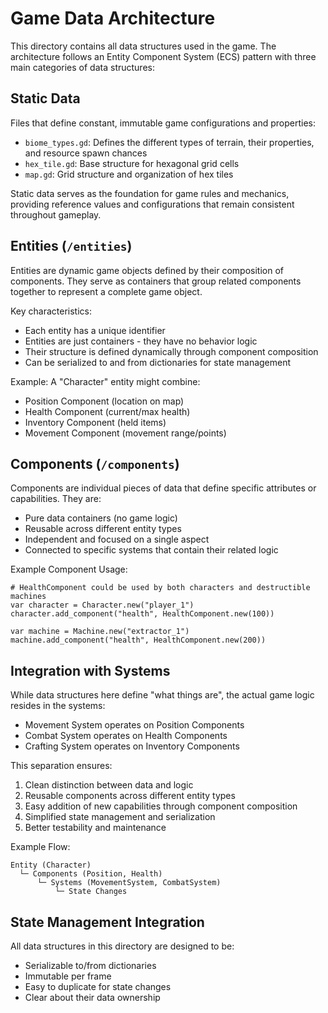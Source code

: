 # Game Data Architecture

This directory contains all data structures used in the game. The architecture follows an Entity Component System (ECS) pattern with three main categories of data structures:

## Static Data
Files that define constant, immutable game configurations and properties:

- `biome_types.gd`: Defines the different types of terrain, their properties, and resource spawn chances
- `hex_tile.gd`: Base structure for hexagonal grid cells
- `map.gd`: Grid structure and organization of hex tiles

Static data serves as the foundation for game rules and mechanics, providing reference values and configurations that remain consistent throughout gameplay.

## Entities (`/entities`)
Entities are dynamic game objects defined by their composition of components. They serve as containers that group related components together to represent a complete game object.

Key characteristics:
- Each entity has a unique identifier
- Entities are just containers - they have no behavior logic
- Their structure is defined dynamically through component composition
- Can be serialized to and from dictionaries for state management

Example: A "Character" entity might combine:
- Position Component (location on map)
- Health Component (current/max health)
- Inventory Component (held items)
- Movement Component (movement range/points)

## Components (`/components`)
Components are individual pieces of data that define specific attributes or capabilities. They are:
- Pure data containers (no game logic)
- Reusable across different entity types
- Independent and focused on a single aspect
- Connected to specific systems that contain their related logic

Example Component Usage:
```gdscript
# HealthComponent could be used by both characters and destructible machines
var character = Character.new("player_1")
character.add_component("health", HealthComponent.new(100))

var machine = Machine.new("extractor_1")
machine.add_component("health", HealthComponent.new(200))
```

## Integration with Systems
While data structures here define "what things are", the actual game logic resides in the systems:
- Movement System operates on Position Components
- Combat System operates on Health Components
- Crafting System operates on Inventory Components

This separation ensures:
1. Clean distinction between data and logic
2. Reusable components across different entity types
3. Easy addition of new capabilities through component composition
4. Simplified state management and serialization
5. Better testability and maintenance

Example Flow:
```
Entity (Character) 
  └─ Components (Position, Health)
      └─ Systems (MovementSystem, CombatSystem) 
          └─ State Changes
```

## State Management Integration
All data structures in this directory are designed to be:
- Serializable to/from dictionaries
- Immutable per frame
- Easy to duplicate for state changes
- Clear about their data ownership
